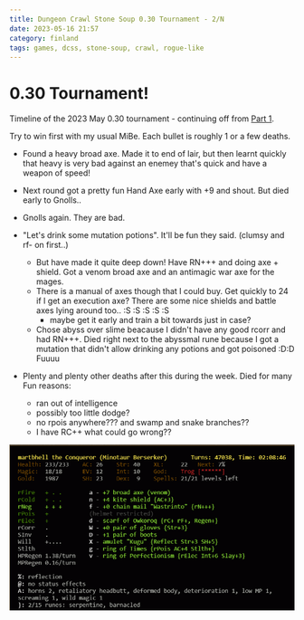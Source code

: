 ```yaml
---
title: Dungeon Crawl Stone Soup 0.30 Tournament - 2/N
date: 2023-05-16 21:57
category: finland
tags: games, dcss, stone-soup, crawl, rogue-like
---
```


0.30 Tournament!
===

Timeline of the 2023 May 0.30 tournament - continuing off from [Part 1](dungeon-crawl-stone-soup-030-tournament).

Try to win first with my usual MiBe. Each bullet is roughly 1 or a few deaths.

- Found a heavy broad axe. Made it to end of lair, but then learnt quickly that heavy is very bad against an enemey that's quick and have a weapon of speed!
- Next round got a pretty fun Hand Axe early with +9 and shout. But died early to Gnolls..
- Gnolls again. They are bad.
- "Let's drink some mutation potions". It'll be fun they said. (clumsy and rf- on first..)
  - But have made it quite deep down! Have RN+++ and doing axe + shield. Got a venom broad axe and an antimagic war axe for the mages.
  - There is a manual of axes though that I could buy. Get quickly to 24 if I get an execution axe? There are some nice shields and battle axes lying around too.. :S :S :S :S :S
    - maybe get it early and train a bit towards just in case?
  - Chose abyss over slime beacause I didn't have any good rcorr and had RN+++. Died right next to the abyssmal rune because I got a mutation that didn't allow drinking any potions and got poisoned :D:D Fuuuu

- Plenty and plenty other deaths after this during the week. Died for many Fun reasons:
  - ran out of intelligence
  - possibly too little dodge?
  - no rpois anywhere??? and swamp and snake branches??
  - I have RC++ what could go wrong??

[![MiBe](images/crawl_030_1.png "2 runes")](images/crawl_030_1.png)
